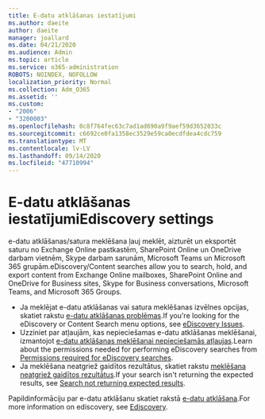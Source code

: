```yaml
---
title: E-datu atklāšanas iestatījumi
ms.author: daeite
author: daeite
manager: joallard
ms.date: 04/21/2020
ms.audience: Admin
ms.topic: article
ms.service: o365-administration
ROBOTS: NOINDEX, NOFOLLOW
localization_priority: Normal
ms.collection: Adm_O365
ms.assetid: ''
ms.custom:
- "2006"
- "3200003"
ms.openlocfilehash: 0c8f764fec63c7ad1ad690a9f9aef59d3652033c
ms.sourcegitcommit: c6692ce0fa1358ec3529e59ca0ecdfdea4cdc759
ms.translationtype: MT
ms.contentlocale: lv-LV
ms.lasthandoff: 09/14/2020
ms.locfileid: "47710994"
---
```

# <a name="ediscovery-settings"></a><span data-ttu-id="54550-102">E-datu atklāšanas iestatījumi</span><span class="sxs-lookup"><span data-stu-id="54550-102">Ediscovery settings</span></span>

<span data-ttu-id="54550-103">e-datu atklāšanas/satura meklēšana ļauj meklēt, aizturēt un eksportēt saturu no Exchange Online pastkastēm, SharePoint Online un OneDrive darbam vietnēm, Skype darbam sarunām, Microsoft Teams un Microsoft 365 grupām.</span><span class="sxs-lookup"><span data-stu-id="54550-103">eDiscovery/Content searches allow you to search, hold, and export content from Exchange Online mailboxes, SharePoint Online and OneDrive for Business sites, Skype for Business conversations, Microsoft Teams, and Microsoft 365 Groups.</span></span>

- <span data-ttu-id="54550-104">Ja meklējat e-datu atklāšanas vai satura meklēšanas izvēlnes opcijas, skatiet rakstu [e-datu atklāšanas problēmas](https://docs.microsoft.com/alchemyinsights/ediscovery-issues).</span><span class="sxs-lookup"><span data-stu-id="54550-104">If you're looking for the eDiscovery or Content Search menu options, see [eDiscovery Issues](https://docs.microsoft.com/alchemyinsights/ediscovery-issues).</span></span>
- <span data-ttu-id="54550-105">Uzziniet par atļaujām, kas nepieciešamas e-datu atklāšanas meklēšanai, izmantojot [e-datu atklāšanas meklēšanai nepieciešamās atļaujas](https://docs.microsoft.com/alchemyinsights/permissions-required-for-ediscovery-searches).</span><span class="sxs-lookup"><span data-stu-id="54550-105">Learn about the permissions needed for performing eDiscovery searches from [Permissions required for eDiscovery searches](https://docs.microsoft.com/alchemyinsights/permissions-required-for-ediscovery-searches).</span></span>
- <span data-ttu-id="54550-106">Ja meklēšana neatgriež gaidītos rezultātus, skatiet rakstu [meklēšana neatgriež gaidītos rezultātus](https://docs.microsoft.com/alchemyinsights/search-not-returning-expected-results).</span><span class="sxs-lookup"><span data-stu-id="54550-106">If your search isn't returning the expected results, see [Search not returning expected results](https://docs.microsoft.com/alchemyinsights/search-not-returning-expected-results).</span></span>

<span data-ttu-id="54550-107">Papildinformāciju par e-datu atklāšanu skatiet rakstā [e-datu atklāšana](https://docs.microsoft.com/microsoft-365/compliance/ediscovery).</span><span class="sxs-lookup"><span data-stu-id="54550-107">For more information on ediscovery, see [Ediscovery](https://docs.microsoft.com/microsoft-365/compliance/ediscovery).</span></span>
